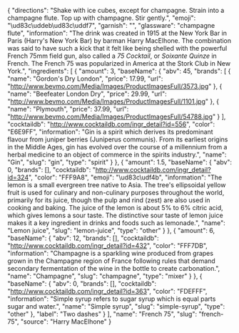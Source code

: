 {
    "directions": "Shake with ice cubes, except for champagne. Strain into a champagne flute. Top up with champagne. Stir gently.",
    "emoji": "\ud83c\uddeb\ud83c\uddf7",
    "garnish": "",
    "glassware": "champagne flute",
    "information": "The drink was created in 1915 at the New York Bar in Paris (Harry's New York Bar) by barman Harry MacElhone. The combination was said to have such a kick that it felt like being shelled with the powerful French 75mm field gun, also called a *75 Cocktail*, or *Soixante Quinze* in French. The French 75 was popularized in America at the Stork Club in New York.",
    "ingredients": [
        {
            "amount": 3,
            "baseName": {
                "abv": 45,
                "brands": [
                    {
                        "name": "Gordon's Dry London",
                        "price": 17.99,
                        "url": "http://www.bevmo.com/Media/Images/ProductImagesFull/3573.jpg"
                    },
                    {
                        "name": "Beefeater London Dry",
                        "price": 29.99,
                        "url": "http://www.bevmo.com/Media/Images/ProductImagesFull/1101.jpg"
                    },
                    {
                        "name": "Plymouth",
                        "price": 37.99,
                        "url": "http://www.bevmo.com/Media/Images/ProductImagesFull/54788.jpg"
                    }
                ],
                "cocktaildb": "http://www.cocktaildb.com/ingr_detail?id=556",
                "color": "E6E9FF",
                "information": "Gin is a spirit which derives its predominant flavour from juniper berries (Juniperus communis). From its earliest origins in the Middle Ages, gin has evolved over the course of a millennium from a herbal medicine to an object of commerce in the spirits industry.",
                "name": "Gin",
                "slug": "gin",
                "type": "spirit"
            }
        },
        {
            "amount": 1.5,
            "baseName": {
                "abv": 0,
                "brands": [],
                "cocktaildb": "http://www.cocktaildb.com/ingr_detail?id=324",
                "color": "FFF9A8",
                "emoji": "\ud83c\udf4b",
                "information": "The lemon is a small evergreen tree native to Asia. The tree's ellipsoidal yellow fruit is used for culinary and non-culinary purposes throughout the world, primarily for its juice, though the pulp and rind (zest) are also used in cooking and baking. The juice of the lemon is about 5% to 6% citric acid, which gives lemons a sour taste. The distinctive sour taste of lemon juice makes it a key ingredient in drinks and foods such as lemonade.",
                "name": "Lemon juice",
                "slug": "lemon-juice",
                "type": "other"
            }
        },
        {
            "amount": 6,
            "baseName": {
                "abv": 12,
                "brands": [],
                "cocktaildb": "http://www.cocktaildb.com/ingr_detail?id=432",
                "color": "FFF7DB",
                "information": "Champagne is a sparkling wine produced from grapes grown in the Champagne region of France following rules that demand secondary fermentation of the wine in the bottle to create carbonation.",
                "name": "Champagne",
                "slug": "champagne",
                "type": "mixer"
            }
        },
        {
            "baseName": {
                "abv": 0,
                "brands": [],
                "cocktaildb": "http://www.cocktaildb.com/ingr_detail?id=363",
                "color": "FDEFFF",
                "information": "Simple syrup refers to sugar syrup which is equal parts sugar and water.",
                "name": "Simple syrup",
                "slug": "simple-syrup",
                "type": "other"
            },
            "label": "Two dashes"
        }
    ],
    "name": "French 75",
    "slug": "french-75",
    "source": "Harry MacElhone"
}